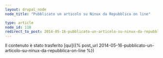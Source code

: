 ```yaml
---
layout: drupal_node
node_title: "Pubblicato un articolo su Ninux da Repubblica on line"

type: article
node_id: 118
redirect_to_post: 2014-05-16-pubblicato-un-articolo-su-ninux-da-repubblica-on-line
---
```


Il contenuto è stato trasferito [qui]({% post_url 2014-05-16-pubblicato-un-articolo-su-ninux-da-repubblica-on-line %})